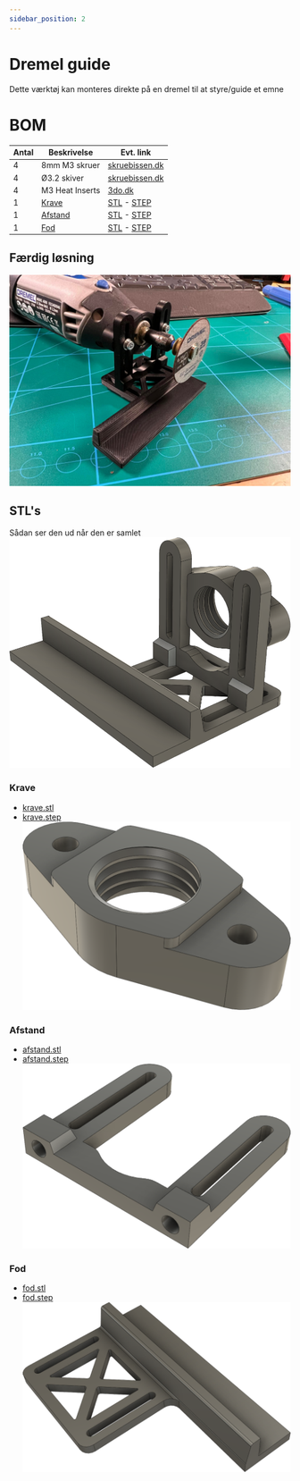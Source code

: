 ```yaml
---
sidebar_position: 2
---
```


# Dremel guide

Dette værktøj kan monteres direkte på en dremel til at styre/guide et emne

# BOM

| Antal | Beskrivelse         | Evt. link                                                                                                                                        |
| ----- | ------------------- | ------------------------------------------------------------------------------------------------------------------------------------------------ |
| 4     | 8mm M3 skruer       | [skruebissen.dk](https://skruebissen.dk/unbrako-din-912/unbrako-bolte-din-912-elforsinket-kval-88.html#/6121-din_912_elforsinket-50_stk_pk_m3x8) |
| 4     | Ø3.2 skiver         | [skruebissen.dk](https://skruebissen.dk/skiver/skive-din-125a-elforsinket.html)                                                                  |
| 4     | M3 Heat Inserts     | [3do.dk](https://3do.dk/tilbehor/338-ldo-heat-insert-tool.html)                                                                                  |
| 1     | [Krave](#krave)     | [STL](02-dremelguide/stl/krave.stl) - [STEP](02-dremelguide/step/krave.step)                                              |
| 1     | [Afstand](#afstand) | [STL](02-dremelguide/stl/afstand.stl) - [STEP](02-dremelguide/step/afstand.step)                                                                                                   |
| 1     | [Fod](#fod)         | [STL](02-dremelguide/stl/fod.stl) - [STEP](02-dremelguide/step/fod.step)                                                                                                           |

## Færdig løsning

![Samlet](02-dremelguide/img/irl.jpg)

## STL's

Sådan ser den ud når den er samlet
![Samlet](02-dremelguide/img/combined.png)

### Krave
* [krave.stl](02-dremelguide/stl/krave.stl)
* [krave.step](02-dremelguide/step/krave.step)
![Krave](02-dremelguide/img/krave.png)

### Afstand
* [afstand.stl](02-dremelguide/stl/afstand.stl)
* [afstand.step](02-dremelguide/step/afstand.step)
![Afstand](02-dremelguide/img/afstand.png)

### Fod
* [fod.stl](02-dremelguide/stl/fod.stl)
* [fod.step](02-dremelguide/step/fod.step)
![Fod](02-dremelguide/img/fod.png)

